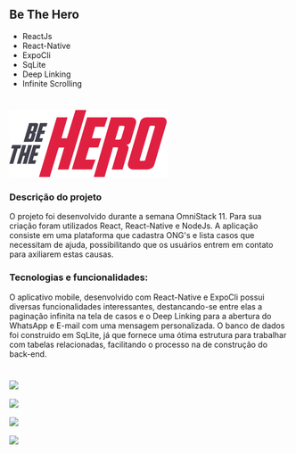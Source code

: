 ## Be The Hero

- ReactJs
- React-Native
- ExpoCli
- SqLite
- Deep Linking
- Infinite Scrolling

# 

![](https://github.com/AbnerPS/OmniStack-BeTheHero/raw/master/frontend/src/assets/logo-bethehero.png?raw=true)

### Descrição do projeto

O projeto foi desenvolvido durante a semana OmniStack 11. Para sua criação foram utilizados React, React-Native e NodeJs. A aplicação consiste em uma plataforma que cadastra ONG's e lista casos que necessitam de ajuda, possibilitando que os usuários entrem em contato para axiliarem estas causas.

### Tecnologias e funcionalidades:

O aplicativo mobile, desenvolvido com React-Native e ExpoCli possui diversas funcionalidades interessantes, destancando-se entre elas a paginação infinita na tela de casos e o Deep Linking para a abertura do WhatsApp e E-mail com uma mensagem personalizada. O banco de dados foi construido em SqLite, já que fornece uma ótima estrutura para trabalhar com tabelas relacionadas, facilitando o processo na de construção do back-end.

# 

![](https://viniciuscrisol.netlify.app/static/media/TelaInicial.1ad66870.png)

![](https://viniciuscrisol.netlify.app/static/media/Cadastro.266940c9.png)

![](https://viniciuscrisol.netlify.app/static/media/CadastrarCaso.07791703.png)

![](https://viniciuscrisol.netlify.app/static/media/CasoCadastrado.9e7e6d59.png)



